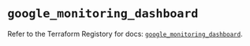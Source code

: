 # `google_monitoring_dashboard`

Refer to the Terraform Registory for docs: [`google_monitoring_dashboard`](https://registry.terraform.io/providers/hashicorp/google-beta/5.8.0/docs/resources/google_monitoring_dashboard).
